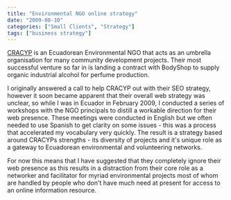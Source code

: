 ```yaml
---
title: "Environmental NGO online strategy"
date: "2009-08-10"
categories: ["Small Clients", "Strategy"]
tags: ["business strategy"]
---
```


[CRACYP](http://progresoverde.org/ "CRACYP") is an Ecuadorean Environmental NGO that acts as an umbrella organisation for many community development projects. Their most successful venture so far in is landing a contract with BodyShop to supply organic industrial alcohol for perfume production.

I originally answered a call to help CRACYP out with their SEO strategy, however it soon became apparent that their overall web strategy was unclear, so while I was in Ecuador in February 2009, I conducted a series of workshops with the NGO principals to distill a workable direction for their web presence. These meetings were conducted in English but we often needed to use Spanish to get clarity on some issues - this was a process that accelerated my vocabulary very quickly. The result is a strategy based around CRACYPs strengths - its diversity of projects and it's unique role as a gateway to Ecuadorean environmental and volunteering networks.

For now this means that I have suggested that they completely ignore their web presence as this results in a distraction from their core role as a networker and facilitator for myriad environmental projects most of whom are handled by people who don't have much need at present for access to an online information resource.
